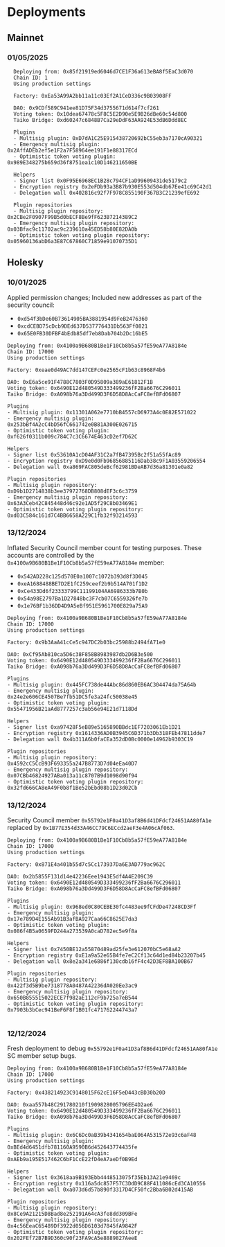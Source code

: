 # Deployments

## Mainnet
### 01/05/2025

```
  Deploying from: 0x85f21919ed6046d7CE1F36a613eBA8f5EaC3d070
  Chain ID: 1
  Using production settings

  Factory: 0xEa53A99A2bb11a11c03Ef2A1CeD336c9B03908FF

  DAO: 0x9CDf589C941ee81D75F34d3755671d614f7cf261
  Voting token: 0x10dea67478c5F8C5E2D90e5E9B26dBe60c54d800
  Taiko Bridge: 0xd60247c6848B7Ca29eDdF63AA924E53dB6Ddd8EC

  Plugins
  - Multisig plugin: 0xD7dA1C25E915438720692bC55eb3a7170cA90321
  - Emergency multisig plugin: 0x2AffADEb2ef5e1F2a7F58964ee191F1e88317ECd
  - Optimistic token voting plugin: 0x989E348275b659d36f8751ea1c10D146211650BE

  Helpers
  - Signer list 0x0F95E6968EC1B28c794CF1aD99609431de5179c2
  - Encryption registry 0x2eFDb93a3B87b930E553d504db67Ee41c69C42d1
  - Delegation wall 0x402816c92f7F978C855190F367B3C21239efE692

  Plugin repositories
  - Multisig plugin repository: 0x2CBe2F0907F99B5d0bECF8Be9fF623B7214389C2
  - Emergency multisig plugin repository: 0x03Bfac9c11702ac9c239610a45ED58b80E82DA0b
  - Optimistic token voting plugin repository: 0x05960136abD6a3E87C67860C71859e91070735D1
```



## Holesky

### 10/01/2025
Applied permission changes; Included new addresses as part of the security council:

- `0xd54f3bDe60B73614905BA3881954d9FeB2476360`
- `0xcdCEBD75cDcb9DEd637D537776431Db563Ff0821`
- `0x65E0FB30DFBF4bEdb85df7eb8Dab704b2Dc16bE5`

```
Deploying from: 0x4100a9B680B1Be1F10Cb8b5a57fE59eA77A8184e
Chain ID: 17000
Using production settings

Factory: 0xeae0d49AC7dd147CEFc0e2565cF1b63c8968F4b6

DAO: 0xE6a5ce91F4788C7803F0D95809a389aE61812F1B
Voting token: 0x6490E12d480549D333499236fF2Ba6676C296011
Taiko Bridge: 0xA098b76a3Dd499D3F6D58D8AcCaFC8efBFd06807

Plugins
- Multisig plugin: 0x11301A062e7710bB4557cD6973A4c0E82E571022
- Emergency multisig plugin: 0x253bBf4A2cC4bD56fC661742e0B81A300E026715
- Optimistic token voting plugin: 0xf626f0311b009c784C7c3C6674E463cD2ef7D62C

Helpers
- Signer list 0x53610A1cD04AF31C2a7fB47395Bc2f51a55fAc89
- Encryption registry 0xD9e0d0Fb96856885116Dab38c9F1A03559206554
- Delegation wall 0xa869FAC805deBcf62981BDeAB7d36a81301e0a82

Plugin repositories
- Multisig plugin repository: 0xD9b1D2714838b3ee37972768DB808dEF3c6c3759
- Emergency multisig plugin repository: 0x63A3Ceb42C845448d46c92e1AD5f29C8b03469E1
- Optimistic token voting plugin repository: 0xd03C584c161d7C4BB6658A229C1fb32f93214593

```
### 13/12/2024
Inflated Security Council member count for testing purposes. These accounts are controlled by the `0x4100a9B680B1Be1F10Cb8b5a57fE59eA77A8184e` member:

- `0x542AD228c125d570E0a1007c1072b393d8f3D045`
- `0xeA1688488BE7D2E1fC259ceef2b9b514A701f1D2`
- `0xCe433Dd6f23333799C11199104AA6986333b7B0b`
- `0x54a98E2797Ba1D27848bc3F7cb07C6559326fe7b`
- `0x1e76BF1b36DD4D9A5eBf951E5961700E829a75A9`

```
Deploying from: 0x4100a9B680B1Be1F10Cb8b5a57fE59eA77A8184e
Chain ID: 17000
Using production settings

Factory: 0x9b3AaA41cCe5c947DC2b03bc25988b2494fA71e0

DAO: 0xCf95Ab810ca5D6c38F858B8983987db2D6B3e500
Voting token: 0x6490E12d480549D333499236fF2Ba6676C296011
Taiko Bridge: 0xA098b76a3Dd499D3F6D58D8AcCaFC8efBFd06807

Plugins
- Multisig plugin: 0x445FC738de44Abc86d860EB6AC304474da75A64b
- Emergency multisig plugin: 0x24e2e606CE4507Be7fb51DC5fe3a24fc50038e45
- Optimistic token voting plugin: 0x55471956B21aAd8777257c3ab56e94E21d7118Dd

Helpers
- Signer list 0xa97428F5eB89e5165890BBdc1EF7203061Eb1D21
- Encryption registry 0x1614336AD0B3945C6D371b3Db318FEb47811dde7
- Delegation wall 0x4b311A6b0faCEa352dD0Bc0000e14962b9303C19

Plugin repositories
- Multisig plugin repository: 0x4592cC5CcB93F693355a247B8773D7d04eEa40D7
- Emergency multisig plugin repository: 0x07CBb46824927ABa013a11c8707B9d1098d90f94
- Optimistic token voting plugin repository: 0x32fd666CA8eA49F0b8f1Be52bEbd08b1D23d02Cb

```

### 13/12/2024
Security Council member `0x55792e1F0a41D3af8B6d41DFdcf24651AA80fA1e` replaced by `0x1B77E354d33A46CC79C6ECcd2aeF3e4A06cAf063`.

```
Deploying from: 0x4100a9B680B1Be1F10Cb8b5a57fE59eA77A8184e
Chain ID: 17000
Using production settings

Factory: 0x871E4a401b55d7c5Cc173937Da6E3AD779ac962C

DAO: 0x2b5855F131d14e42236Eee1943E5df4A4E209C39
Voting token: 0x6490E12d480549D333499236fF2Ba6676C296011
Taiko Bridge: 0xA098b76a3Dd499D3F6D58D8AcCaFC8efBFd06807

Plugins
- Multisig plugin: 0x968ed0C80CEBE30fc4483ee9fCFdDe47248CD3Ff
- Emergency multisig plugin: 0x17e789D4E155Ab91B3afBA927Caa66C8625E7da3
- Optimistic token voting plugin: 0x086f4B5a0659FD244a273539A0caD782ec5e9f8a

Helpers
- Signer list 0x7450BE12a55870489ad25fe3e612070bC5e68aA2
- Encryption registry 0xE1a9a52e65B4fe7eC2Cf13c64d1ed84b23207b45
- Delegation wall 0x8e2a341e6886f130cdb16fF4c42D3EF8BA100B67

Plugin repositories
- Multisig plugin repository: 0x422f3d5B9be7318778A0487A42236dA020Ee3ac9
- Emergency multisig plugin repository: 0x650B855515022ECE7f982aE112cF9b725a7eB544
- Optimistic token voting plugin repository: 0x7903b3bCec941BeF6F8f1B01fc471762244743a7


```


### 12/12/2024
Fresh deployment to debug `0x55792e1F0a41D3af8B6d41DFdcf24651AA80fA1e` SC member setup bugs.

```
Deploying from: 0x4100a9B680B1Be1F10Cb8b5a57fE59eA77A8184e
Chain ID: 17000
Using production settings

Factory: 0x438214923C9148015F62cE16F5eD443cBD30b20D

DAO: 0xaa557b48C291780210f1909828005796EE4D2ae6
Voting token: 0x6490E12d480549D333499236fF2Ba6676C296011
Taiko Bridge: 0xA098b76a3Dd499D3F6D58D8AcCaFC8efBFd06807

Plugins
- Multisig plugin: 0x6C6Dc0aB39b4341654baE064A531572e93c6aF48
- Emergency multisig plugin: 0xBEd4d6451dfb781160A9590B6d452643774435fe
- Optimistic token voting plugin: 0xAEb9a195E517462C6bF1CcE22fD4eA7aeDf0B9Ed

Helpers
- Signer list 0x3618aa9B193Ebb4448513075f35Eb13A21e9469c
- Encryption registry 0x116a5dc857F57C3DdD9C88F411086cEd3CA10556
- Delegation wall 0xa073d6d57b890f3317D4CF50fc2Bba6B02d415AB

Plugin repositories
- Multisig plugin repository: 0x8Ce9A21215D8Bad8e252191A64cA3fe8dd309BFe
- Emergency multisig plugin repository: 0x4c56EeaC65489Df3922d056D6103d7845fA9842F
- Optimistic token voting plugin repository: 0x202FEf72B7B9D360c90f23FA9cA5e8889827AeeE
```
